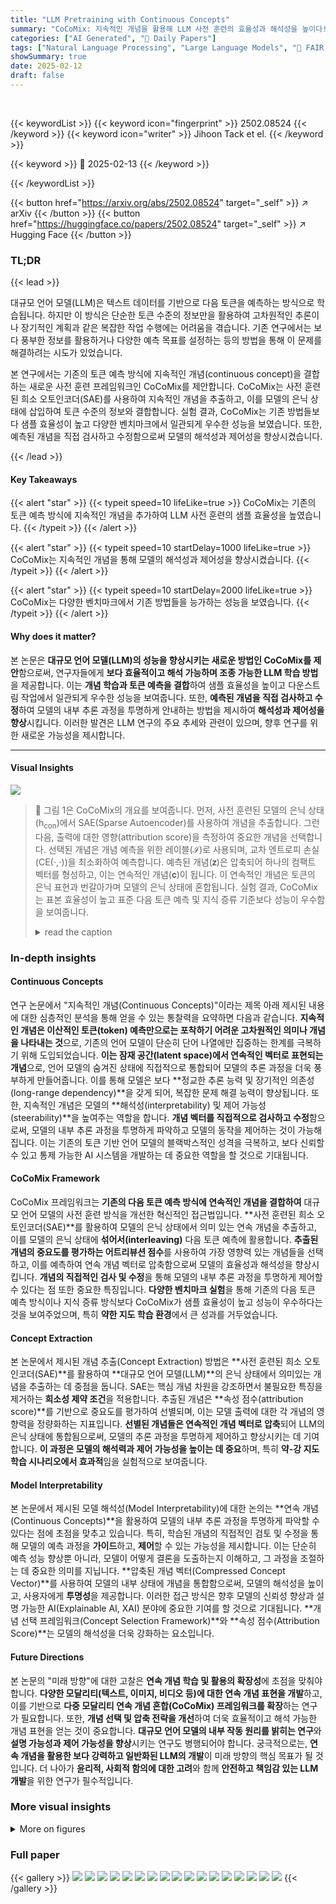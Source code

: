 ```yaml
---
title: "LLM Pretraining with Continuous Concepts"
summary: "CoCoMix: 지속적인 개념을 활용해 LLM 사전 훈련의 효율성과 해석성을 높이다!"
categories: ["AI Generated", "🤗 Daily Papers"]
tags: ["Natural Language Processing", "Large Language Models", "🏢 FAIR at Meta",]
showSummary: true
date: 2025-02-12
draft: false
---
```


<br>

{{< keywordList >}}
{{< keyword icon="fingerprint" >}} 2502.08524 {{< /keyword >}}
{{< keyword icon="writer" >}} Jihoon Tack et el. {{< /keyword >}}
 
{{< keyword >}} 🤗 2025-02-13 {{< /keyword >}}
 
{{< /keywordList >}}

{{< button href="https://arxiv.org/abs/2502.08524" target="_self" >}}
↗ arXiv
{{< /button >}}
{{< button href="https://huggingface.co/papers/2502.08524" target="_self" >}}
↗ Hugging Face
{{< /button >}}




### TL;DR


{{< lead >}}

대규모 언어 모델(LLM)은 텍스트 데이터를 기반으로 다음 토큰을 예측하는 방식으로 학습됩니다. 하지만 이 방식은 단순한 토큰 수준의 정보만을 활용하여 고차원적인 추론이나 장기적인 계획과 같은 복잡한 작업 수행에는 어려움을 겪습니다.  기존 연구에서는 보다 풍부한 정보를 활용하거나 다양한 예측 목표를 설정하는 등의 방법을 통해 이 문제를 해결하려는 시도가 있었습니다. 

본 연구에서는 기존의 토큰 예측 방식에 지속적인 개념(continuous concept)을 결합하는 새로운 사전 훈련 프레임워크인 CoCoMix를 제안합니다. CoCoMix는 사전 훈련된 희소 오토인코더(SAE)를 사용하여 지속적인 개념을 추출하고, 이를 모델의 은닉 상태에 삽입하여 토큰 수준의 정보와 결합합니다. 실험 결과, CoCoMix는 기존 방법들보다 샘플 효율성이 높고 다양한 벤치마크에서 일관되게 우수한 성능을 보였습니다. 또한, 예측된 개념을 직접 검사하고 수정함으로써 모델의 해석성과 제어성을 향상시켰습니다.

{{< /lead >}}


#### Key Takeaways

{{< alert "star" >}}
{{< typeit speed=10 lifeLike=true >}} CoCoMix는 기존의 토큰 예측 방식에 지속적인 개념을 추가하여 LLM 사전 훈련의 샘플 효율성을 높였습니다. {{< /typeit >}}
{{< /alert >}}

{{< alert "star" >}}
{{< typeit speed=10 startDelay=1000 lifeLike=true >}} CoCoMix는 지속적인 개념을 통해 모델의 해석성과 제어성을 향상시켰습니다. {{< /typeit >}}
{{< /alert >}}

{{< alert "star" >}}
{{< typeit speed=10 startDelay=2000 lifeLike=true >}} CoCoMix는 다양한 벤치마크에서 기존 방법들을 능가하는 성능을 보였습니다. {{< /typeit >}}
{{< /alert >}}

#### Why does it matter?
본 논문은 **대규모 언어 모델(LLM)의 성능을 향상시키는 새로운 방법인 CoCoMix를 제안**함으로써, 연구자들에게 **보다 효율적이고 해석 가능하며 조종 가능한 LLM 학습 방법**을 제공합니다.  이는 **개념 학습과 토큰 예측을 결합**하여 샘플 효율성을 높이고 다운스트림 작업에서 일관되게 우수한 성능을 보여줍니다. 또한, **예측된 개념을 직접 검사하고 수정**하여 모델의 내부 추론 과정을 투명하게 안내하는 방법을 제시하여 **해석성과 제어성을 향상**시킵니다. 이러한 발견은 LLM 연구의 주요 추세와 관련이 있으며, 향후 연구를 위한 새로운 가능성을 제시합니다.

------
#### Visual Insights



![](https://arxiv.org/html/2502.08524/x1.png)

> 🔼 그림 1은 CoCoMix의 개요를 보여줍니다.  먼저, 사전 훈련된 모델의 은닉 상태(h<sub>con</sub>)에서 SAE(Sparse Autoencoder)를 사용하여 개념을 추출합니다. 그런 다음, 출력에 대한 영향(attribution score)을 측정하여 중요한 개념을 선택합니다. 선택된 개념은 개념 예측을 위한 레이블(ℐ)로 사용되며, 교차 엔트로피 손실(CE(⋅,⋅))을 최소화하여 예측합니다. 예측된 개념(𝐳)은 압축되어 하나의 컴팩트 벡터를 형성하고, 이는 연속적인 개념(𝐜)이 됩니다.  이 연속적인 개념은 토큰의 은닉 표현과 번갈아가며 모델의 은닉 상태에 혼합됩니다.  실험 결과, CoCoMix는 표본 효율성이 높고 표준 다음 토큰 예측 및 지식 증류 기준보다 성능이 우수함을 보여줍니다.
> <details>
> <summary>read the caption</summary>
> Figure 1: Overview of CoCoMix. We use an SAE to extract concepts from a pretrained model’s hidden state h𝚌𝚘𝚗subscriptℎ𝚌𝚘𝚗h_{\mathtt{con}}italic_h start_POSTSUBSCRIPT typewriter_con end_POSTSUBSCRIPT and then select important concepts based on the attribution score (i.e., measuring the influence on the output). These selected concepts are used as labels ℐℐ\mathcal{I}caligraphic_I for concept prediction by minimizing the cross-entropy loss CE⁢(⋅,⋅)CE⋅⋅\mathrm{CE}(\cdot,\cdot)roman_CE ( ⋅ , ⋅ ). The predicted concepts 𝐳𝐳{\mathbf{z}}bold_z are then compressed into a compact vector, forming a continuous concept 𝐜𝐜{\mathbf{c}}bold_c, which is mixed into the model’s hidden state by interleaving with token hidden representations. We demonstrate that CoCoMix is more sample efficient and outperforms standard next-token prediction and knowledge distillation baselines.
> </details>







### In-depth insights


#### Continuous Concepts
연구 논문에서 "지속적인 개념(Continuous Concepts)"이라는 제목 아래 제시된 내용에 대한 심층적인 분석을 통해 얻을 수 있는 통찰력을 요약하면 다음과 같습니다. **지속적인 개념은 이산적인 토큰(token) 예측만으로는 포착하기 어려운 고차원적인 의미나 개념을 나타내는 것**으로, 기존의 언어 모델이 단순히 단어 나열에만 집중하는 한계를 극복하기 위해 도입되었습니다.  **이는 잠재 공간(latent space)에서 연속적인 벡터로 표현되는 개념**으로, 언어 모델의 숨겨진 상태에 직접적으로 통합되어 모델의 추론 과정을 더욱 풍부하게 만들어줍니다.  이를 통해 모델은 보다 **정교한 추론 능력 및 장기적인 의존성(long-range dependency)**을 갖게 되어, 복잡한 문제 해결 능력이 향상됩니다.  또한, 지속적인 개념은 모델의 **해석성(interpretability) 및 제어 가능성(steerability)**을 높여주는 역할을 합니다.  **개념 벡터를 직접적으로 검사하고 수정**함으로써, 모델의 내부 추론 과정을 투명하게 파악하고 모델의 동작을 제어하는 것이 가능해집니다.  이는 기존의 토큰 기반 언어 모델의 블랙박스적인 성격을 극복하고, 보다 신뢰할 수 있고 통제 가능한 AI 시스템을 개발하는 데 중요한 역할을 할 것으로 기대됩니다.

#### CoCoMix Framework
CoCoMix 프레임워크는 **기존의 다음 토큰 예측 방식에 연속적인 개념을 결합하여** 대규모 언어 모델의 사전 훈련 방식을 개선한 혁신적인 접근법입니다.  **사전 훈련된 희소 오토인코더(SAE)**를 활용하여 모델의 은닉 상태에서 의미 있는 연속 개념을 추출하고, 이를 모델의 은닉 상태에 **섞어서(interleaving)** 다음 토큰 예측에 활용합니다.  **추출된 개념의 중요도를 평가하는 어트리뷰션 점수**를 사용하여 가장 영향력 있는 개념들을 선택하고, 이를 예측하여 연속 개념 벡터로 압축함으로써 모델의 효율성과 해석성을 향상시킵니다.  **개념의 직접적인 검사 및 수정**을 통해 모델의 내부 추론 과정을 투명하게 제어할 수 있다는 점 또한 중요한 특징입니다.  **다양한 벤치마크 실험**을 통해 기존의 다음 토큰 예측 방식이나 지식 증류 방식보다 CoCoMix가 샘플 효율성이 높고 성능이 우수하다는 것을 보여주었으며, 특히 **약한 지도 학습 환경**에서 큰 성과를 거두었습니다.

#### Concept Extraction
본 논문에서 제시된 개념 추출(Concept Extraction) 방법은 **사전 훈련된 희소 오토인코더(SAE)**를 활용하여 **대규모 언어 모델(LLM)**의 은닉 상태에서 의미있는 개념을 추출하는 데 중점을 둡니다.  SAE는 핵심 개념 차원을 강조하면서 불필요한 특징을 제거하는 **희소성 제약 조건**을 적용합니다. 추출된 개념은 **속성 점수(attribution score)**를 기반으로 중요도를 평가하여 선별되며, 이는 모델 출력에 대한 각 개념의 영향력을 정량화하는 지표입니다.  **선별된 개념들은 연속적인 개념 벡터로 압축**되어 LLM의 은닉 상태에 통합됨으로써, 모델의 추론 과정을 투명하게 제어하고 향상시키는 데 기여합니다.  **이 과정은 모델의 해석력과 제어 가능성을 높이는 데 중요**하며, 특히 **약-강 지도 학습 시나리오에서 효과적**임을 실험적으로 보여줍니다.

#### Model Interpretability
본 논문에서 제시된 모델 해석성(Model Interpretability)에 대한 논의는 **연속 개념(Continuous Concepts)**을 활용하여 모델의 내부 추론 과정을 투명하게 파악할 수 있다는 점에 초점을 맞추고 있습니다.  특히, 학습된 개념의 직접적인 검토 및 수정을 통해 모델의 예측 과정을 **가이드**하고, **제어**할 수 있는 가능성을 제시합니다.  이는 단순히 예측 성능 향상뿐 아니라, 모델이 어떻게 결론을 도출하는지 이해하고, 그 과정을 조절하는 데 중요한 의미를 지닙니다.  **압축된 개념 벡터(Compressed Concept Vector)**를 사용하여 모델의 내부 상태에 개념을 통합함으로써, 모델의 해석성을 높이고,  사용자에게 **투명성**을 제공합니다.  이러한 접근 방식은 향후 모델의 신뢰성 향상과 설명 가능한 AI(Explainable AI, XAI) 분야에 중요한 기여를 할 것으로 기대됩니다.  **개념 선택 프레임워크(Concept Selection Framework)**와 **속성 점수(Attribution Score)**는 모델의 해석성을 더욱 강화하는 요소입니다.

#### Future Directions
본 논문의 "미래 방향"에 대한 고찰은 **연속 개념 학습 및 활용의 확장성**에 초점을 맞춰야 합니다.  **다양한 모달리티(텍스트, 이미지, 비디오 등)에 대한 연속 개념 표현을 개발**하고, 이를 기반으로 **다중 모달리티 연속 개념 혼합(CoCoMix) 프레임워크를 확장**하는 연구가 필요합니다. 또한, **개념 선택 및 압축 전략을 개선**하여 더욱 효율적이고 해석 가능한 개념 표현을 얻는 것이 중요합니다.  **대규모 언어 모델의 내부 작동 원리를 밝히는 연구**와 **설명 가능성과 제어 가능성을 향상**시키는 연구도 병행되어야 합니다.  궁극적으로는, **연속 개념을 활용한 보다 강력하고 일반화된 LLM의 개발**이 미래 방향의 핵심 목표가 될 것입니다.  더 나아가 **윤리적, 사회적 함의에 대한 고려**와 함께 **안전하고 책임감 있는 LLM 개발**을 위한 연구가 필수적입니다.


### More visual insights

<details>
<summary>More on figures
</summary>


![](https://arxiv.org/html/2502.08524/x2.png)

> 🔼 그림 2는 CoCoMix와 NTP의 성능을 다양한 훈련 단계에서 비교한 그래프입니다. (a)는 검증 퍼플렉서티를, (b)는 평균 다운스트림 작업 퍼플렉서티를, (c)는 평균 다운스트림 작업 정확도를 보여줍니다. CoCoMix는 훈련 토큰 수가 증가함에 따라 검증 퍼플렉서티와 다운스트림 작업 퍼플렉서티가 지속적으로 감소하고, 다운스트림 작업 정확도가 지속적으로 증가하는 것을 보여줍니다. 특히, CoCoMix는 NTP보다 21.5% 적은 토큰으로 동일한 성능을 달성하여 표본 효율성을 입증합니다.
> <details>
> <summary>read the caption</summary>
> (a) Validation perplexity
> </details>



![](https://arxiv.org/html/2502.08524/x3.png)

> 🔼 그림 (b)는 다양한 다운스트림 작업(하위 과제)에 대한 평균 perplexity를 보여줍니다.  perplexity는 언어 모델이 텍스트를 얼마나 잘 생성하는지 측정하는 지표로, 값이 낮을수록 성능이 좋음을 의미합니다. 이 그림은 CoCoMix 모델과 기준 모델(NTP)의 perplexity를 비교하여 CoCoMix 모델이 다양한 하위 과제에서 더 낮은 perplexity를 달성함으로써 더 나은 성능을 보여줌을 시각적으로 보여줍니다.  다운스트림 작업은 모델의 일반화 능력을 평가하는 데 사용되는 추가적인 언어 이해 과제로, 다양한 유형의 언어 이해 능력(예: 추론, 질의응답 등)을 측정합니다. 따라서 이 그림은 CoCoMix 모델의 전반적인 성능 우수성을 보여주는 중요한 지표입니다.
> <details>
> <summary>read the caption</summary>
> (b) Average downstream task perplexity
> </details>



![](https://arxiv.org/html/2502.08524/x4.png)

> 🔼 그림 (c)는 다양한 다운스트림 작업(하위 과제)에서 CoCoMix 모델의 정확도를 보여줍니다.  다운스트림 작업이란, 사전 훈련된 언어 모델을 특정 작업(예: 질문 응답, 감정 분석)에 적용하는 것을 의미합니다. 이 그림은 CoCoMix가 여러 다운스트림 작업에서 일관되게 높은 정확도를 달성함을 보여주는 다양한 훈련 토큰 수에 대한 결과를 나타냅니다. 즉, CoCoMix는 다양한 하위 과제에서 효과적으로 일반화된다는 것을 의미합니다.  
> <details>
> <summary>read the caption</summary>
> (c) Average downstream task accuracy
> </details>



![](https://arxiv.org/html/2502.08524/x5.png)

> 🔼 그림 2는 13.8B 파라미터를 가진 모델에 대한 CoCoMix와 NTP(Next Token Prediction)의 성능 비교 결과를 보여줍니다. 두 모델 모두 OpenWebText 데이터셋으로 학습되었으며, CoCoMix의 경우 124M 파라미터의 사전 학습된 모델(기본 모델보다 10배 작음)에서 추출한 개념을 사용합니다. 그림은 (a) 검증 퍼플렉서티, (b) LAMBADA와 WikiText-103에 대한 평균 퍼플렉서티, (c) HellaSwag, PIQA, SIQA, Arc-Easy, 그리고 WinoGrande에 대한 평균 정확도 세 가지 측면에서 CoCoMix가 개선된 성능을 보임을 보여줍니다.
> <details>
> <summary>read the caption</summary>
> Figure 2:  CoCoMix vs. NTP performance at different training checkpoints. Each model contains a total of 1.38B parameters. Each model is trained on the OpenWebText dataset. For CoCoMix, the concepts are extracted from a 124M-sized model (10×\times× smaller than the base model). The plots show improvements in: (a) validation perplexity, (b) average perplexity on LAMBADA, WikiText-103, and (c) average accuracy on HellaSwag, PIQA, SIQA, Arc-Easy, and WinoGrande.
> </details>



![](https://arxiv.org/html/2502.08524/x6.png)

> 🔼 그림 2는 CoCoMix와 기본적인 다음 토큰 예측(NTP) 방법의 성능을 다양한 훈련 단계에서 비교한 것입니다. CoCoMix는 OpenWebText 데이터셋으로 훈련되었으며, 개념은 1억 2천 4백만 파라미터 모델(기본 모델보다 10배 작음)에서 추출되었습니다. 그림은 검증 퍼플렉서티, LAMBADA, WikiText-103의 평균 퍼플렉서티, 그리고 HellaSwag, PIQA, SIQA, Arc-Easy, WinoGrande의 평균 정확도를 보여줍니다. CoCoMix는 세 가지 지표 모두에서 지속적인 개선을 보여줍니다.
> <details>
> <summary>read the caption</summary>
> (a) OpenWebText, PPL (↓↓\downarrow↓)
> </details>



![](https://arxiv.org/html/2502.08524/x7.png)

> 🔼 그림 (b)는 LAMBADA 데이터셋에 대한 perplexity(PPL)를 보여줍니다.  Perplexity는 언어 모델이 얼마나 잘 텍스트를 생성하는지 측정하는 지표로, 낮을수록 좋습니다.  이 그래프는 훈련 토큰 수가 증가함에 따라 CoCoMix와 NTP(다음 토큰 예측) 모델의 LAMBADA 데이터셋에 대한 perplexity 변화를 비교 분석합니다.  즉, CoCoMix가 훈련 데이터가 많아짐에 따라 NTP보다 낮은 perplexity를 달성하여 LAMBADA 데이터셋에서 더 나은 성능을 보임을 시각적으로 나타냅니다.
> <details>
> <summary>read the caption</summary>
> (b) LAMBADA, PPL (↓↓\downarrow↓)
> </details>



![](https://arxiv.org/html/2502.08524/x8.png)

> 🔼 그림 (c)는 WikiText-103 데이터셋에 대한 perplexity(PPL) 변화를 보여줍니다.  낮은 perplexity 값은 모델의 성능이 좋다는 것을 의미합니다.  x축은 학습에 사용된 토큰 수(단위: B, 즉 1B는 10억)이고, y축은 perplexity 값입니다.  다양한 학습 단계에서 NTP(Next Token Prediction)와 CoCoMix(Continuous Concept Mixing) 모델의 perplexity를 비교하여 CoCoMix 모델이 NTP 모델보다 훨씬 낮은 perplexity를 달성함을 보여줍니다. 이는 CoCoMix가 WikiText-103 데이터셋에 대해 더 우수한 성능을 가짐을 시사합니다.
> <details>
> <summary>read the caption</summary>
> (c) WikiText-103, PPL (↓↓\downarrow↓)
> </details>



![](https://arxiv.org/html/2502.08524/x9.png)

> 🔼 그림 (d)는 HellaSwag 데이터셋에 대한 정확도(Acc-n)를 보여줍니다.  Acc-n은 정답을 맞춘 비율을 의미하며,  ↑ 기호는 CoCoMix 모델이 기준 모델(NTP)보다 성능이 향상되었음을 나타냅니다.  두 개의 ↑ 기호는 성능 향상이 상당히 크다는 것을 강조합니다. 이 그림은 CoCoMix 모델이 다양한 언어 모델링 작업에서 우수한 성능을 보여줌을 시각적으로 보여주는 여러 그림 중 하나입니다.
> <details>
> <summary>read the caption</summary>
> (d) HellaSwag, Acc-n (↑↑\uparrow↑)
> </details>



![](https://arxiv.org/html/2502.08524/x10.png)

> 🔼 그림 (e)는 PIQA 데이터셋에 대한 CoCoMix 모델의 정확도를 보여줍니다.  PIQA는 물음과 답변의 쌍으로 구성된 데이터셋이며, 모델의 추론 능력을 평가하는 데 사용됩니다.  'Acc (↑↑)'는  CoCoMix 모델이 PIQA 데이터셋에서 상당한 정확도 향상을 보였다는 것을 의미합니다.  두 개의 화살표는 정확도 향상의 정도를 강조합니다. 이 그림은 CoCoMix 모델이 다른 모델들에 비해 PIQA와 같은 추론 기반 과제에서 더 나은 성능을 보임을 시각적으로 보여주는 역할을 합니다.
> <details>
> <summary>read the caption</summary>
> (e) PIQA, Acc (↑↑\uparrow↑)
> </details>



![](https://arxiv.org/html/2502.08524/x11.png)

> 🔼 그림 (f)는 SIQA(Social Interaction QA) 데이터셋에서 CoCoMix 모델의 정확도를 보여줍니다.  'Acc (↑↑)'는 정확도가 상당히 향상되었음을 의미합니다. 이는 CoCoMix가 사회적 상호작용에 대한 이해를 요구하는 질문에 대해서도 우수한 성능을 보임을 시사합니다.  즉,  단순한 언어 모델링뿐 아니라, 보다 복잡하고 상황에 맞는 이해를 필요로 하는 작업에서도 효과적임을 나타냅니다.
> <details>
> <summary>read the caption</summary>
> (f) SIQA, Acc (↑↑\uparrow↑)
> </details>



![](https://arxiv.org/html/2502.08524/x12.png)

> 🔼 그림 (g)는 Arc-Easy 데이터셋에 대한 CoCoMix 모델의 정확도(Accuracy)를 보여줍니다.  'Acc (↑↑)'는  CoCoMix 모델이 기존의 Next Token Prediction (NTP) 모델에 비해 Arc-Easy 작업에서 상당히 높은 정확도 향상을 보였다는 것을 의미합니다.  두 개의 화살표는 정확도 향상의 정도가 매우 크다는 것을 강조합니다. 이 그림은 CoCoMix가 다양한 downstream task에서 일관되게 성능 향상을 달성했음을 보여주는 여러 그림 중 하나입니다.
> <details>
> <summary>read the caption</summary>
> (g) Arc-Easy, Acc (↑↑\uparrow↑)
> </details>



![](https://arxiv.org/html/2502.08524/x13.png)

> 🔼 그림 (h)는 WinoGrande 데이터셋에 대한 정확도(Accuracy)를 보여줍니다.  WinoGrande는 상식적 추론 능력을 평가하는 벤치마크 데이터셋이며, 이 그래프는 CoCoMix 모델과 기존의 다음 토큰 예측(NTP) 모델의 성능을 훈련 토큰 수에 따라 비교합니다.  화살표(↑↑)는 CoCoMix 모델이 NTP 모델보다 WinoGrande 데이터셋에서 유의미하게 더 높은 정확도를 달성했음을 시각적으로 보여줍니다.
> <details>
> <summary>read the caption</summary>
> (h) WinoGrande, Acc (↑↑\uparrow↑)
> </details>



![](https://arxiv.org/html/2502.08524/x14.png)

> 🔼 그림 3은 다양한 크기(69M, 386M, 13.8B 파라미터)의 언어 모델에 대해 CoCoMix와 NTP의 성능을 비교한 결과를 보여줍니다.  200B개의 OpenWebText 토큰으로 모델들을 학습시켰고, OpenWebText 검증 퍼플렉서티와 LAMBADA, WikiText-103, HellaSwag, PIQA, SIQA, Arc-Easy, WinoGrande 등의 다운스트림 데이터셋을 사용하여 모델들을 평가했습니다.  각 그래프는 특정 지표(퍼플렉서티 또는 정확도)에 대한 CoCoMix와 NTP의 성능 차이를 보여줍니다. 이를 통해 다양한 모델 크기에 따른 CoCoMix의 성능과 효율성을 파악할 수 있습니다.
> <details>
> <summary>read the caption</summary>
> Figure 3:  CoCoMix vs. NTP performance at different model sizes. We consider various model sizes, including 69M, 386M, and 1.38B parameters and train on 200B OpenWebText tokens. We evaluate the models on OpenWebText validation perplexity and downstream datasets LAMBADA, WikiText-103, HellaSwag, PIQA, SIQA, Arc-Easy, and WinoGrande.
> </details>



![](https://arxiv.org/html/2502.08524/x15.png)

> 🔼 그림 4(a)는 약세-강세 학습 설정에서 평균 perplexity를 보여줍니다.  약세-강세 학습이란 작은 모델(124M 매개변수)에서 추출된 개념을 사용하여 더 큰 모델(386M 매개변수)을 학습시키는 것을 의미합니다.  이 그림은 OpenWebText, LAMBADA, WikiText 데이터셋에 대한 평균 perplexity를 나타내며, CoCoMix가 KD(지식 증류) 및 NTP(다음 토큰 예측)보다 성능이 우수함을 보여줍니다.
> <details>
> <summary>read the caption</summary>
> (a) Weak-to-strong: Avg. Perplexity
> </details>



![](https://arxiv.org/html/2502.08524/x16.png)

> 🔼 그림 (b)는 약한-강한 지도 학습 설정에서 평균 정확도를 보여줍니다.  여기서 124M 크기의 모델이 386M 크기의 모델을 위한 교사 모델 역할을 합니다.  OpenWebText, LAMBADA, WikiText 데이터셋을 사용한 평균 perplexity와 HellaSwag, PIQA, SIQA, Arc-Easy, WinoGrande 데이터셋을 사용한 평균 정확도를 비교하여 CoCoMix의 성능을 보여줍니다.  CoCoMix는 기존의 지식 증류(KD) 방법보다 약한-강한 지도 학습 설정에서 상당한 성능 향상을 보여줍니다.
> <details>
> <summary>read the caption</summary>
> (b) Weak-to-strong: Avg. Accuracy
> </details>



![](https://arxiv.org/html/2502.08524/x17.png)

> 🔼 그림 4(c)는 CoCoMix, 지식 증류(KD), 그리고 순수 다음 토큰 예측(NTP) 세 가지 방법의 성능을 OpenWebMath 데이터셋에서 비교 분석한 결과를 보여줍니다.  OpenWebMath는 수학 관련 지식에 초점을 맞춘 데이터셋이기 때문에, 이 그림은 모델들이 OpenWebMath와 같은 새로운 데이터 분포에 적응하는 능력, 즉 일반화 능력을 평가하기 위한 것입니다.  이 그림을 통해  CoCoMix가 기존 방법들보다 새로운 데이터셋에 대해 더 나은 성능을 보이는지 확인할 수 있습니다.
> <details>
> <summary>read the caption</summary>
> (c) Distribution shift (OpenWebMath)
> </details>



![](https://arxiv.org/html/2502.08524/x18.png)

> 🔼 그림 4는 386M 크기의 모델을 사용하여 CoCoMix와 지식 증류(KD)의 성능을 비교한 결과를 보여줍니다. 약-강 지도 학습 설정에서, KD의 교사 모델(또는 CoCoMix의 개념 추출 모델)은 124M 크기의 모델로 설정되었습니다. 그림에서는 (a) OpenWebText, LAMBADA 및 WikiText에 대한 평균 perplexity와 (b) HellaSwag, PIQA, SIQA, Arc-Easy 및 WinoGrande 데이터셋에 대한 평균 정확도를 비교 분석하였습니다. (c)에서는 데이터 분포 변화 설정을 위해 모든 방법론을 수학 전용 사전 훈련 코퍼스인 OpenWebMath로 훈련시킨 결과를 보여줍니다.  즉, 그림 4는 서로 다른 크기의 모델과 서로 다른 데이터셋을 사용하여 CoCoMix와 KD 기법을 비교 분석하고, 그 결과를 perplexity와 정확도 지표로 제시합니다.
> <details>
> <summary>read the caption</summary>
> Figure 4:  CoCoMix vs. Knowledge Distillation (KD). For our weak-to-strong supervision setup, we train a 386M model where the teacher of KD (or concept extraction for CoCoMix) is a 124M-sized model: we report (a) average perplexity over OpenWebText, LAMABADA, and WikiText and (b) average accuracy over HellaSwag, PIQA, SIQA, Arc-Easy, and WiniGrande dataset. For (c) a distribution shift setup, we train all methods on OpenWebMath, a math specific pretraining corpus.
> </details>



![](https://arxiv.org/html/2502.08524/x19.png)

> 🔼 그림 5는 개념 조향 효과를 정성적으로 보여줍니다. OpenWebText 데이터셋으로 학습된 CoCoMix와 GPT-2 모델은 각각 3억 5천만개와 1억 2천 4백만개의 파라미터를 가진 변환기 모델입니다. CoCoMix의 경우 예측된 개념 로짓 𝐳 를 조작하여, GPT-2의 경우 특정 개념 인덱스의 활성화를 증가시켜 SAE 개념 공간 𝐜 를 조정합니다. 이 그림은 목표 개념 조향이 각 모델의 출력에 미치는 영향을 보여줍니다.
> <details>
> <summary>read the caption</summary>
> Figure 5: Qualitative demonstration of the concept steering effect. CoCoMix and GPT2 models are 350M and 124M parameter transformers, respectively, trained on the OpenWebText dataset. For CoCoMix, we manipulate the predicted concept logit 𝐳𝐳{\mathbf{z}}bold_z, while for GPT2, we adjust the SAE concept space 𝐜𝐜{\mathbf{c}}bold_c by increasing the activation of a specific concept index. This illustrates the impact of targeted concept steering on the respective model outputs.
> </details>



![](https://arxiv.org/html/2502.08524/x20.png)

> 🔼 그림 6(a)는 모델의 출력에 대한 각 개념의 영향을 정량화하는 지표인 귀인 점수(attribution score)의 효과를 보여줍니다. 귀인 점수를 사용하여 중요한 개념을 선택하는 것이 활성화 값(activation value)만 사용하는 것보다 샘플 효율성을 17.5% 향상시키는 것을 보여줍니다. 이는 귀인 점수가 개념의 중요성을 더 잘 반영하고, 불필요한 개념을 제거하여 모델 성능을 향상시키는 데 도움이 됨을 시사합니다.
> <details>
> <summary>read the caption</summary>
> (a) Effectiveness of the attribution score
> </details>



![](https://arxiv.org/html/2502.08524/x21.png)

> 🔼 그림 (b)는 CoCoMix 모델의 성능을 평가하기 위해 개념 예측과 은닉 상태 직접 예측을 비교한 결과를 보여줍니다. CoCoMix는 사전 훈련된 SAE(Sparse Autoencoder)를 사용하여 은닉 상태에서 개념을 추출하고, 이를 사용하여 다음 토큰을 예측합니다. 반면에 은닉 상태 직접 예측은 SAE를 사용하지 않고 은닉 상태를 직접 예측하여 다음 토큰을 예측합니다. 이 그림은 은닉 상태 직접 예측 방식이 CoCoMix보다 성능이 떨어진다는 것을 보여주며, SAE를 사용하여 개념을 추출하는 것이 모델 성능 향상에 중요함을 시사합니다.
> <details>
> <summary>read the caption</summary>
> (b) Concept vs. direct hidden state
> </details>



![](https://arxiv.org/html/2502.08524/x22.png)

> 🔼 그림 6(c)는 CoCoMix 모델의 압축 계층(compression layer) 가중치 분석 결과를 보여줍니다. CoCoMix는 여러 개의 예측된 개념들을 압축된 연속적인 개념 벡터로 변환하는데, 이때 사용되는 압축 계층의 가중치를 분석하여 각 개념의 중요도를 시각화한 것입니다. 가중치의 크기가 클수록 해당 개념이 최종적인 다음 토큰 예측에 더 큰 영향을 미치는 것을 의미합니다. 그림에서는 개념 가중치의 크기를 12-norm으로 계산하여 표시하고 있으며, 일부 개념들의 가중치가 거의 0에 가까운 것을 확인할 수 있습니다. 이는 CoCoMix가 최종 예측에 불필요한 개념들을 효과적으로 무시하고 중요한 개념들만을 선택적으로 사용한다는 것을 시사합니다. 특히, 작은 모델에서 추출한 개념을 큰 모델에 적용하는 약-강(weak-to-strong) 지도 학습 시나리오에서 이러한 특징이 효과적으로 작동하여 성능 향상에 기여할 수 있다고 논문에서는 주장합니다.
> <details>
> <summary>read the caption</summary>
> (c) Compression layer’s weight analysis
> </details>



![](https://arxiv.org/html/2502.08524/x23.png)

> 🔼 그림 (d)는 CoCoMix의 효과를 분석하기 위해 개별 구성 요소(구성 요소 분석)의 기여도를 보여줍니다.  구체적으로, 개념 예측(Equation 2)과 개념 삽입(Equation 4)의 두 가지 주요 구성 요소가 성능 향상에 얼마나 중요한지 보여줍니다.  개념 예측 손실만 적용하면 성능이 다소 향상되지만, 개념 삽입을 함께 적용하면 성능이 더 크게 향상되는 것을 확인할 수 있습니다.  이를 통해 개념 예측과 개념 삽입이 모두 CoCoMix의 성능 향상에 중요한 역할을 한다는 것을 알 수 있습니다.
> <details>
> <summary>read the caption</summary>
> (d) Component analysis
> </details>



![](https://arxiv.org/html/2502.08524/x24.png)

> 🔼 그림 (e)는 CoCoMix 모델의 핵심 구성 요소 중 하나인 지속적인 개념(continuous concept)을 모델의 은닉 상태(hidden state)에 통합하는 방법에 대한 디자인 선택지를 보여줍니다.  두 가지 방법, 즉 개념 벡터를 기존 토큰 임베딩에 추가하는 '추가(Adding)' 방식과 토큰 임베딩과 개념 벡터를 번갈아 배치하는 '혼합(Mixing/Interleaving)' 방식을 비교 분석합니다.  그림은 각 방법을 사용했을 때의 검증 퍼플렉서티(validation perplexity) 변화를 보여주어, 어떤 방식이 모델 성능 향상에 더 효과적인지를 시각적으로 제시합니다.  결과적으로 혼합 방식이 추가 방식보다 성능이 우수함을 확인할 수 있습니다.
> <details>
> <summary>read the caption</summary>
> (e) Design choice for concept condition
> </details>



![](https://arxiv.org/html/2502.08524/x25.png)

> 🔼 그림 (f)는 pause token을 사용한 방법과 CoCoMix의 성능을 비교한 결과를 보여줍니다. pause token은 모델이 다음 토큰을 예측하기 전에 일시 정지하여 생각할 수 있도록 하는 추가적인 학습 가능한 토큰입니다. 이 그림은 pause token을 사용한 방법과 pause token에 지식 증류(KD)를 적용한 방법, 그리고 CoCoMix의 검증 perplexity를 비교하여 CoCoMix가 다른 방법들보다 우수한 성능을 보임을 시각적으로 보여줍니다.
> <details>
> <summary>read the caption</summary>
> (f) Comparison with Pause Token
> </details>



![](https://arxiv.org/html/2502.08524/x26.png)

> 🔼 그림 6은 CoCoMix의 효과를 분석한 그림입니다. (a)에서는 개념 선택에 대한 기여도 점수의 효과를 보여줍니다. (b)에서는 개념 예측과 직접적인 은닉 상태 예측(SAE를 사용하여 은닉 상태를 이산화하는 대신 연속 손실을 사용하여 은닉 상태를 예측) 간의 비교를 보여줍니다. (c)는 압축 가중치의 스파스성을 보여줍니다. (d)는 개념 예측과 혼합의 기여도를 분석하여 구성 요소 분석을 수행합니다. (e)는 원래 은닉 상태에 개념 벡터를 추가하는 것과 토큰 은닉 표현과 개념 벡터를 섞는 것(토큰 은닉 표현과 개념 벡터를 섞음)을 비교하여 개념 조건화에 대한 설계 선택을 보여줍니다. (f)는 CoCoMix와 Pause 토큰(즉, 학습 가능한 토큰 추가) 간의 비교를 보여줍니다. 69M 변환기와 OpenWebText 데이터셋의 20B 토큰을 사용했습니다.
> <details>
> <summary>read the caption</summary>
> Figure 6:  Analysis of CoCoMix: (a) Effectiveness of the attribution score for selecting concepts. (b) Comparison between concept prediction and direct hidden state prediction (i.e., predicting the hidden state with continuous loss rather than discretizing the hidden state with SAE). (c) The sparsity in the compression weight. (d) Component analysis by analyzing the contribution of concept prediction and mixing. (e) Design choices for concept conditioning by comparing adding the concept vector to the original hidden state and mixing (interleaving the concept vector with token hidden representation). (f) Comparison between CoCoMix and the Pause token (i.e., adding learnable tokens). We use a 69M transformer and train on 20B tokens from the OpenWebText dataset.
> </details>



![](https://arxiv.org/html/2502.08524/x27.png)

> 🔼 그림 2는 CoCoMix와 기존의 다음 토큰 예측(NTP) 방법의 성능을 다양한 훈련 단계에서 비교한 것입니다. (a)는 OpenWebText 데이터셋을 사용한 검증 퍼플렉서티를 보여줍니다. CoCoMix는 NTP보다 낮은 퍼플렉서티를 보이며, 훈련 토큰 수가 증가함에 따라 성능 향상이 더욱 두드러집니다.  이는 CoCoMix가 더 적은 샘플로도 높은 성능을 달성할 수 있음을 시사합니다.
> <details>
> <summary>read the caption</summary>
> (a) OpenWebText, PPL (↓↓\downarrow↓)
> </details>



![](https://arxiv.org/html/2502.08524/x28.png)

> 🔼 그림 (b)는 LAMBADA 데이터셋에 대한 퍼플렉서티(perplexity)를 보여줍니다.  퍼플렉서티는 언어 모델이 텍스트를 얼마나 잘 생성하는지 측정하는 지표로, 값이 낮을수록 성능이 좋음을 의미합니다.  이 그림은 다양한 훈련 토큰 수에 따른 CoCoMix(ours)와 NTP 모델의 퍼플렉서티를 비교하여 CoCoMix가 더 나은 성능을 보임을 시각적으로 나타냅니다.  세로축은 퍼플렉서티 값이고, 가로축은 훈련에 사용된 토큰 수 (단위: B, 1B = 10억) 입니다.
> <details>
> <summary>read the caption</summary>
> (b) LAMBADA, PPL (↓↓\downarrow↓)
> </details>



![](https://arxiv.org/html/2502.08524/x29.png)

> 🔼 그림 (c)는 WikiText-103 데이터셋에 대한 perplexity(PPL) 변화를 보여줍니다.  Perplexity는 언어 모델의 성능을 평가하는 지표로, 값이 낮을수록 모델의 성능이 좋음을 의미합니다.  이 그림은 여러가지 다른 학습 방법 (예: NTP, CoCoMix 등)을 사용했을 때, WikiText-103 데이터셋에 대한 perplexity가 학습 토큰 수에 따라 어떻게 변화하는지를 나타냅니다.  즉,  다양한 학습 방법을 적용했을 때 WikiText-103 데이터셋에서의 언어 모델 성능 변화를 perplexity를 통해 시각적으로 보여주는 그래프입니다.
> <details>
> <summary>read the caption</summary>
> (c) WikiText-103, PPL (↓↓\downarrow↓)
> </details>



![](https://arxiv.org/html/2502.08524/x30.png)

> 🔼 그림 (d)는 HellaSwag 데이터셋에 대한 정확도(Acc-n)를 보여줍니다.  HellaSwag는 상식적 추론 능력을 평가하는 벤치마크 데이터셋이며, Acc-n은 정답률을 나타냅니다.  이 그림은 CoCoMix 모델이 기존의 다음 토큰 예측(NTP) 방법에 비해 HellaSwag 데이터셋에서 얼마나 성능이 향상되었는지 보여주는 결과입니다.  화살표는 CoCoMix 모델의 성능 향상을 시각적으로 강조합니다.  즉,  CoCoMix를 사용하면 상식 추론 작업에서 성능이 크게 향상됨을 보여줍니다.
> <details>
> <summary>read the caption</summary>
> (d) HellaSwag, Acc-n (↑↑\uparrow↑)
> </details>



![](https://arxiv.org/html/2502.08524/x31.png)

> 🔼 그림 (e)는 PIQA(Physical Interaction QA) 데이터셋에 대한 CoCoMix 모델의 정확도(Accuracy)를 보여줍니다.  PIQA는 물리적 상식 추론 능력을 평가하는 질문응답 데이터셋이며,  이 그림은 CoCoMix 모델이 PIQA에서 얼마나 좋은 성능을 보이는지, 특히 다른 모델들과 비교했을 때 얼마나 향상된 성능을 보이는지를 나타냅니다.  'Acc (↑↑)'은 정확도가 상당히 향상되었음을 의미합니다.  정확도 수치 자체는 표나 본문에 제시되어 있을 것으로 예상됩니다.
> <details>
> <summary>read the caption</summary>
> (e) PIQA, Acc (↑↑\uparrow↑)
> </details>



![](https://arxiv.org/html/2502.08524/x32.png)

> 🔼 그림 (f)는 SIQA(Social Interaction QA) 데이터셋에 대한 CoCoMix 모델의 정확도를 보여줍니다.  'Acc (↑↑)'는 정확도가 상당히 향상되었음을 의미합니다. 이는 CoCoMix 모델이 사회적 상호작용에 대한 이해를 높이는 데 효과적임을 시사합니다. 그림은 CoCoMix가 다양한 벤치마크 데이터셋에서 일관되게 성능 향상을 보임을 보여주는 실험 결과 중 하나의 예시입니다.
> <details>
> <summary>read the caption</summary>
> (f) SIQA, Acc (↑↑\uparrow↑)
> </details>



![](https://arxiv.org/html/2502.08524/x33.png)

> 🔼 그림 (g)는 Arc-Easy 데이터셋에 대한 CoCoMix 모델의 정확도(Accuracy)를 보여줍니다.  'Acc (↑↑)'는 정확도가 상당히 향상되었음을 의미합니다. 이 그림은 다양한 모델 크기(69M, 386M, 1.38B 파라미터)에 걸쳐 CoCoMix가 기본적인 다음 토큰 예측(NTP) 방법보다 성능이 우수함을 보여주는 실험 결과 중 하나입니다.  특히 Arc-Easy는 추론 능력을 평가하는 데이터셋이기 때문에, CoCoMix의 향상된 성능은 개선된 추론 능력을 시사합니다.
> <details>
> <summary>read the caption</summary>
> (g) Arc-Easy, Acc (↑↑\uparrow↑)
> </details>



![](https://arxiv.org/html/2502.08524/x34.png)

> 🔼 그림 2는 다양한 크기의 사전 학습된 언어 모델(69M, 386M, 1.38B 매개변수)에 대해 CoCoMix와 NTP의 성능을 비교한 것입니다.  OpenWebText 검증 집합의 퍼플렉서티와 LAMBADA, WikiText-103, HellaSwag, PIQA, SIQA, Arc-Easy 및 WinoGrande와 같은 다운스트림 작업의 평균 퍼플렉서티 및 정확도를 평가했습니다.  (h)는 WinoGrande 데이터셋에서의 정확도를 나타내며, CoCoMix가 NTP보다 성능이 훨씬 뛰어남을 보여줍니다.  이 그림은 CoCoMix가 다양한 모델 크기에서 일관되게 우수한 성능을 발휘하며, 특히 WinoGrande와 같은 어려운 추론 작업에서 그 효과가 두드러짐을 시각적으로 보여줍니다.
> <details>
> <summary>read the caption</summary>
> (h) WinoGrande, Acc (↑↑\uparrow↑)
> </details>



![](https://arxiv.org/html/2502.08524/x35.png)

> 🔼 그림 7은 69M 파라미터 모델에 대한 CoCoMix와 NTP의 성능을 다양한 훈련 시점에서 비교한 것입니다. 각 모델은 OpenWebText 데이터셋에서 샘플링된 200B 토큰으로 훈련되었습니다. 그래프는 (a) OpenWebText, (b) LAMBADA, (c) WikiText-103, (d) HellaSwag, (e) PIQA, (f) SIQA, (g) Arc-Easy, (h) WinoGrande 데이터셋에 대한 결과를 보여줍니다. CoCoMix 훈련에는 124M 크기의 모델에서 추출한 개념이 사용되었습니다.  이 그림은 다양한 언어 모델링 벤치마크에서 CoCoMix가  다른 방법론들에 비해 성능이 얼마나 뛰어난지 보여주는 증거로 제시됩니다. 특히,  다른 모델 크기 (69M, 386M, 1.38B)에서도 일관된 성능 향상을 보여줍니다.
> <details>
> <summary>read the caption</summary>
> Figure 7:  CoCoMix vs. NTP performance at different training checkpoints on 69M parameter model. Each model is trained on the 200B tokens sampled from the OpenWebText dataset. The plot shows the result of (a) OpenWebText, (b) LAMBADA, (c) WikiText-103, (d) HellaSwag, (e) PIQA, (f) SIQA, (g) Arc-Easy, and (h) WinoGrande datasets. We use the concepts extracted from a 124M-sized model for training CoCoMix.
> </details>



![](https://arxiv.org/html/2502.08524/x36.png)

> 🔼 그림 2(a)는 OpenWebText 데이터셋을 사용하여 사전 훈련된 1.38B 매개변수 모델의 검증 퍼플렉서티(PPL)를 보여줍니다.  CoCoMix(파란색 선)는 표준 다음 토큰 예측(NTP, 주황색 선)과 비교하여 훈련 토큰 수가 증가함에 따라 퍼플렉서티가 더 낮게 유지됨을 보여줍니다.  특히, CoCoMix는 훈련 토큰이 21.5% 적게 사용되었음에도 불구하고 NTP와 유사한 성능을 보여주어 샘플 효율성이 높음을 시사합니다.
> <details>
> <summary>read the caption</summary>
> (a) OpenWebText, PPL (↓↓\downarrow↓)
> </details>



![](https://arxiv.org/html/2502.08524/x37.png)

> 🔼 그림 (b)는 LAMBADA 벤치마크에 대한 결과를 보여줍니다. LAMBADA는 어려운 언어 추론 능력을 요구하는 질문응답 데이터셋입니다.  PPL (Perplexity)은 모델이 텍스트를 얼마나 잘 예측하는지를 나타내는 지표로, 값이 낮을수록 성능이 좋음을 의미합니다.  이 그림에서는 CoCoMix 모델이 기준 모델(NTP)보다 낮은 PPL 값을 기록하여, LAMBADA 데이터셋에서 더 나은 성능을 보였음을 시각적으로 보여줍니다.  즉, CoCoMix 모델이 복잡한 언어 추론 문제에 대해서 더 정확하게 답변을 예측할 수 있음을 의미합니다.
> <details>
> <summary>read the caption</summary>
> (b) LAMBADA, PPL (↓↓\downarrow↓)
> </details>



![](https://arxiv.org/html/2502.08524/x38.png)

> 🔼 그림 (c)는 3가지 크기의 언어 모델(69M, 386M, 1.38B 파라미터)을 WikiText-103 데이터셋으로 사전 훈련 시킨 결과를 보여줍니다.  세로축은 평균 perplexity(낮을수록 좋음)이고, 가로축은 사용된 훈련 토큰 수(단위: 10억)입니다. CoCoMix(파란색 선)과 기본적인 다음 토큰 예측(NTP, 주황색 선) 방법을 비교하여, CoCoMix가 다양한 모델 크기에서 꾸준히 더 낮은 perplexity를 달성함을 보여줍니다. 이는 CoCoMix가 더 적은 훈련 데이터로도 높은 성능을 달성할 수 있음을 시사합니다.
> <details>
> <summary>read the caption</summary>
> (c) WikiText-103, PPL (↓↓\downarrow↓)
> </details>



![](https://arxiv.org/html/2502.08524/x39.png)

> 🔼 그림 (d)는 HellaSwag 데이터셋에서의 정확도(Acc-n)를 보여줍니다.  HellaSwag는 상식 추론 능력을 평가하는 벤치마크 데이터셋이며, Acc-n은 정답률을 의미합니다.  두 개의 화살표는 CoCoMix 모델이 기존의 NTP(Next Token Prediction) 모델에 비해 상당히 높은 정확도를 달성했음을 시각적으로 강조합니다. 이는 CoCoMix가 언어 모델의 상식 추론 능력 향상에 효과적임을 보여주는 결과입니다.
> <details>
> <summary>read the caption</summary>
> (d) HellaSwag, Acc-n (↑↑\uparrow↑)
> </details>



![](https://arxiv.org/html/2502.08524/x40.png)

> 🔼 그림 (e)는 PIQA(Physical Interaction QA) 데이터셋에 대한 CoCoMix 모델의 정확도(Accuracy)를 보여줍니다.  PIQA는 물리적 상식에 대한 추론 능력을 평가하는 질문응답 데이터셋이며, 이 그림은 CoCoMix 모델이 PIQA 질문에 대해 얼마나 정확하게 답변하는지를 나타냅니다.  화살표 두 개 (↑↑)는 CoCoMix 모델의 성능이 기준 모델(NTP)보다 상당히 향상되었음을 시각적으로 강조합니다.
> <details>
> <summary>read the caption</summary>
> (e) PIQA, Acc (↑↑\uparrow↑)
> </details>



![](https://arxiv.org/html/2502.08524/x41.png)

> 🔼 그림 (f)는 SIQA(Social Interaction QA) 데이터셋에 대한 CoCoMix 모델의 정확도를 보여줍니다.  'Acc'는 정확도를 나타내고, 화살표 두 개는 CoCoMix 모델의 성능이 SIQA 작업에서 상당히 향상되었음을 의미합니다.  이 그림은 CoCoMix가 다양한 언어 모델링 벤치마크에서 일관되게 우수한 성능을 보임을 보여주는 여러 그림 중 하나입니다.
> <details>
> <summary>read the caption</summary>
> (f) SIQA, Acc (↑↑\uparrow↑)
> </details>



![](https://arxiv.org/html/2502.08524/x42.png)

> 🔼 그림 (g)는 Arc-Easy 데이터셋에 대한 CoCoMix 모델의 정확도를 보여줍니다.  'Acc (↑↑)'는 정확도가 상당히 향상되었음을 의미합니다. 이 그림은 CoCoMix 모델이 다양한 벤치마크에서 일관되게 성능 향상을 보여주는 여러 실험 결과 중 하나입니다.  특히, Arc-Easy와 같은 추론 능력을 요구하는 과제에서 CoCoMix의 효과가 두드러짐을 보여줍니다.
> <details>
> <summary>read the caption</summary>
> (g) Arc-Easy, Acc (↑↑\uparrow↑)
> </details>



![](https://arxiv.org/html/2502.08524/x43.png)

> 🔼 그림 (h)는 WinoGrande 데이터셋에 대한 CoCoMix와 NTP의 정확도 비교 결과를 보여줍니다.  WinoGrande는 상식 추론 능력을 평가하는 벤치마크이며, 이 그림에서는 CoCoMix 모델이 NTP 모델에 비해 상당히 높은 정확도를 달성함을 시각적으로 나타냅니다.  정확도 향상의 정도는 그래프의 y축 값을 통해 확인할 수 있습니다.  즉, CoCoMix가 WinoGrande와 같은 추론 능력을 요구하는 과제에서 더 나은 성능을 보인다는 것을 보여줍니다.
> <details>
> <summary>read the caption</summary>
> (h) WinoGrande, Acc (↑↑\uparrow↑)
> </details>



![](https://arxiv.org/html/2502.08524/x44.png)

> 🔼 그림 8은 3억 6천 8백만개의 파라미터를 가진 모델에 대한 CoCoMix와 NTP의 성능을 다양한 훈련 지점에서 비교한 그래프입니다. 각 모델은 OpenWebText 데이터셋에서 샘플링된 2000억개의 토큰으로 학습되었으며, CoCoMix 학습에는 1억 2천 4백만개 파라미터의 모델에서 추출한 개념이 사용되었습니다. 그래프는 OpenWebText, LAMBADA, WikiText-103, HellaSwag, PIQA, SIQA, Arc-Easy 및 WinoGrande 데이터셋에 대한 결과를 보여줍니다.
> <details>
> <summary>read the caption</summary>
> Figure 8:  CoCoMix vs. NTP performance at different training checkpoints on 368M parameter model. Each model is trained on the 200B tokens sampled from the OpenWebText dataset. The plot shows the result of (a) OpenWebText, (b) LAMBADA, (c) WikiText-103, (d) HellaSwag, (e) PIQA, (f) SIQA, (g) Arc-Easy, and (h) WinoGrande datasets. We use the concepts extracted from a 124M-sized model for training CoCoMix.
> </details>



![](https://arxiv.org/html/2502.08524/x45.png)

> 🔼 그림 2는 1.38B 매개변수 모델에 대해 다양한 훈련 체크포인트에서 CoCoMix와 NTP의 성능을 비교한 그래프입니다. CoCoMix는 검증 퍼플렉서티, 람다다, 위키텍스트-103에서 평균 퍼플렉서티 및 헬라스웨그, PIQA, SIQA, 아크-이지 및 위노그란데에서 평균 정확도 측면에서 NTP보다 우수한 성능을 보입니다. 이는 CoCoMix가 다양한 언어 모델링 벤치마크에서 더욱 효율적이고 일관되게 우수한 성능을 보임을 시사합니다.
> <details>
> <summary>read the caption</summary>
> (a) OpenWebText, PPL (↓↓\downarrow↓)
> </details>



![](https://arxiv.org/html/2502.08524/x46.png)

> 🔼 그림 (b)는 LAMBADA 데이터셋에 대한 퍼플렉서티(perplexity)를 나타냅니다.  퍼플렉서티는 언어 모델이 텍스트를 얼마나 잘 예측하는지 측정하는 지표로, 값이 낮을수록 성능이 좋음을 의미합니다. 이 그래프는 다양한 훈련 토큰 수에 따른 CoCoMix와 NTP(Next Token Prediction) 모델의 퍼플렉서티를 비교하여 CoCoMix 모델이 더 낮은 퍼플렉서티 값을 가지며, 따라서 더 우수한 성능을 보임을 시각적으로 보여줍니다.  즉,  CoCoMix는 더 적은 훈련 데이터로도 더 나은 결과를 달성합니다.
> <details>
> <summary>read the caption</summary>
> (b) LAMBADA, PPL (↓↓\downarrow↓)
> </details>



![](https://arxiv.org/html/2502.08524/x47.png)

> 🔼 그림 (c)는 WikiText-103 데이터셋에 대한 perplexity(PPL) 변화를 보여줍니다.  Perplexity는 언어 모델의 성능을 평가하는 지표로, 값이 낮을수록 모델의 성능이 좋다는 것을 의미합니다.  이 그래프는 학습 토큰의 수가 증가함에 따라 CoCoMix와 NTP 모델의 perplexity가 어떻게 변화하는지 비교 분석합니다.  낮은 perplexity 값을 유지하는 모델이 더 좋은 성능을 나타냅니다.
> <details>
> <summary>read the caption</summary>
> (c) WikiText-103, PPL (↓↓\downarrow↓)
> </details>



![](https://arxiv.org/html/2502.08524/x48.png)

> 🔼 그림 (d)는 HellaSwag 데이터셋에 대한 정확도(Acc-n)를 보여줍니다.  HellaSwag는 상식적 추론 능력을 평가하는 벤치마크 데이터셋이며, Acc-n은 정답률을 나타냅니다.  이 그림은 CoCoMix 모델이 기존의 다음 토큰 예측(NTP) 모델보다 HellaSwag 데이터셋에서 더 높은 정확도를 달성했음을 시각적으로 보여줍니다.  즉, CoCoMix 모델이 상식적 추론 과제에서 더 나은 성능을 보였다는 것을 의미합니다.  두 개의 화살표는 정확도 향상의 정도가 매우 크다는 것을 강조합니다.
> <details>
> <summary>read the caption</summary>
> (d) HellaSwag, Acc-n (↑↑\uparrow↑)
> </details>



![](https://arxiv.org/html/2502.08524/x49.png)

> 🔼 그림 (e)는 PIQA 데이터셋에 대한 CoCoMix 모델의 정확도를 보여줍니다.  'Acc (↑↑)'는 정확도가 상당히 향상되었음을 의미합니다.  PIQA는 물음과 답변의 짝으로 구성된 데이터셋으로, 모델의 추론 능력을 평가하는 데 사용됩니다. 이 그림은 CoCoMix 모델이 PIQA 데이터셋에서 기존의 다음 토큰 예측 (NTP) 모델보다 훨씬 높은 정확도를 달성했음을 시각적으로 보여줍니다.
> <details>
> <summary>read the caption</summary>
> (e) PIQA, Acc (↑↑\uparrow↑)
> </details>



</details>






### Full paper

{{< gallery >}}
<img src="paper_images/1.png" class="grid-w50 md:grid-w33 xl:grid-w25" />
<img src="paper_images/2.png" class="grid-w50 md:grid-w33 xl:grid-w25" />
<img src="paper_images/3.png" class="grid-w50 md:grid-w33 xl:grid-w25" />
<img src="paper_images/4.png" class="grid-w50 md:grid-w33 xl:grid-w25" />
<img src="paper_images/5.png" class="grid-w50 md:grid-w33 xl:grid-w25" />
<img src="paper_images/6.png" class="grid-w50 md:grid-w33 xl:grid-w25" />
<img src="paper_images/7.png" class="grid-w50 md:grid-w33 xl:grid-w25" />
<img src="paper_images/8.png" class="grid-w50 md:grid-w33 xl:grid-w25" />
<img src="paper_images/9.png" class="grid-w50 md:grid-w33 xl:grid-w25" />
<img src="paper_images/10.png" class="grid-w50 md:grid-w33 xl:grid-w25" />
<img src="paper_images/11.png" class="grid-w50 md:grid-w33 xl:grid-w25" />
<img src="paper_images/12.png" class="grid-w50 md:grid-w33 xl:grid-w25" />
<img src="paper_images/13.png" class="grid-w50 md:grid-w33 xl:grid-w25" />
<img src="paper_images/14.png" class="grid-w50 md:grid-w33 xl:grid-w25" />
<img src="paper_images/15.png" class="grid-w50 md:grid-w33 xl:grid-w25" />
<img src="paper_images/16.png" class="grid-w50 md:grid-w33 xl:grid-w25" />
<img src="paper_images/17.png" class="grid-w50 md:grid-w33 xl:grid-w25" />
{{< /gallery >}}